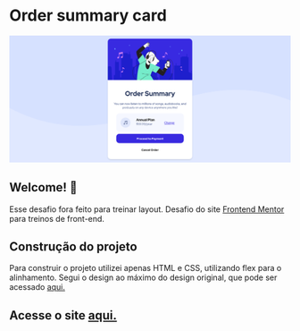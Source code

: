 # Order summary card

![Site Preview](./images/preview.png)

## Welcome! 👋
Esse desafio fora feito para treinar layout. Desafio do site [Frontend Mentor](https://www.frontendmentor.io) para treinos de front-end.

## Construção do projeto

Para construir o projeto utilizei apenas HTML e CSS, utilizando flex para o alinhamento. Segui o design ao máximo do design original, que pode ser acessado [aqui.](https://www.frontendmentor.io/challenges/order-summary-component-QlPmajDUj)

## Acesse o site [aqui.](https://mariaeduarda-deoliveira.github.io/order-summary/)